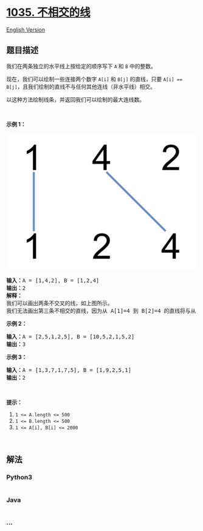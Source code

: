 # [1035. 不相交的线](https://leetcode-cn.com/problems/uncrossed-lines)

[English Version](/solution/1000-1099/1035.Uncrossed%20Lines/README_EN.md)

## 题目描述

<!-- 这里写题目描述 -->
<p>我们在两条独立的水平线上按给定的顺序写下&nbsp;<code>A</code>&nbsp;和&nbsp;<code>B</code>&nbsp;中的整数。</p>

<p>现在，我们可以绘制一些连接两个数字&nbsp;<code>A[i]</code>&nbsp;和&nbsp;<code>B[j]</code>&nbsp;的直线，只要&nbsp;<code>A[i] == B[j]</code>，且我们绘制的直线不与任何其他连线（非水平线）相交。</p>

<p>以这种方法绘制线条，并返回我们可以绘制的最大连线数。</p>

<p>&nbsp;</p>

<p><strong>示例 1：</strong></p>

![](./images/142.png)

<pre><strong>输入：</strong>A = [1,4,2], B = [1,2,4]
<strong>输出：</strong>2
<strong>解释：
</strong>我们可以画出两条不交叉的线，如上图所示。
我们无法画出第三条不相交的直线，因为从 A[1]=4 到 B[2]=4 的直线将与从 A[2]=2 到 B[1]=2 的直线相交。</pre>

<p><strong>示例 2：</strong></p>

<pre><strong>输入：</strong>A = [2,5,1,2,5], B = [10,5,2,1,5,2]
<strong>输出：</strong>3
</pre>

<p><strong>示例 3：</strong></p>

<pre><strong>输入：</strong>A = [1,3,7,1,7,5], B = [1,9,2,5,1]
<strong>输出：</strong>2</pre>

<p>&nbsp;</p>

<p><strong>提示：</strong></p>

<ol>
	<li><code>1 &lt;= A.length &lt;= 500</code></li>
	<li><code>1 &lt;= B.length &lt;= 500</code></li>
	<li><code>1 &lt;= A[i], B[i] &lt;= 2000</code></li>
</ol>

<p>&nbsp;</p>

## 解法

<!-- 这里可写通用的实现逻辑 -->

<!-- tabs:start -->

### **Python3**

<!-- 这里可写当前语言的特殊实现逻辑 -->

```python

```

### **Java**

<!-- 这里可写当前语言的特殊实现逻辑 -->

```java

```

### **...**

```

```

<!-- tabs:end -->
